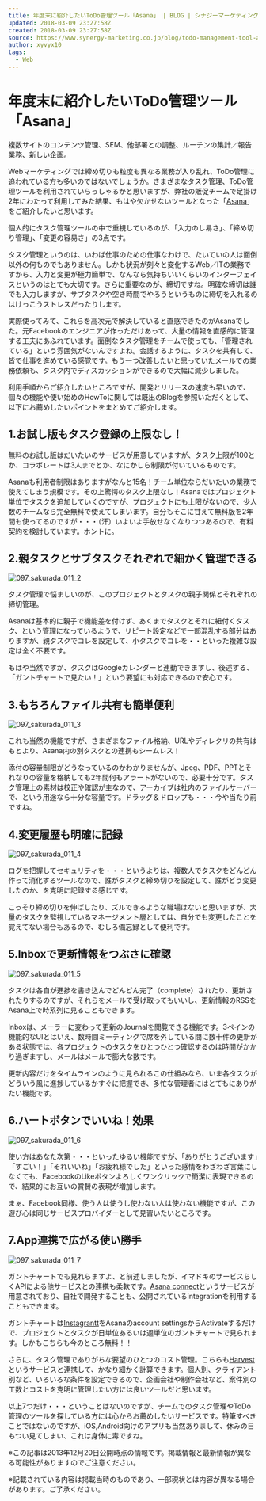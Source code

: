 ```yaml
---
title: 年度末に紹介したいToDo管理ツール「Asana」 | BLOG | シナジーマーケティング株式会社　SynergyMarketing
updated: 2018-03-09 23:27:58Z
created: 2018-03-09 23:27:58Z
source: https://www.synergy-marketing.co.jp/blog/todo-management-tool-asana
author: xyvyx10
tags:
  - Web
---
```


# 年度末に紹介したいToDo管理ツール「Asana」

複数サイトのコンテンツ管理、SEM、他部署との調整、ルーチンの集計／報告業務、新しい企画。

Webマーケティングでは締め切りも粒度も異なる業務が入り乱れ、ToDo管理に追われている方も多いのではないでしょうか。さまざまなタスク管理、ToDo管理ツールを利用されていらっしゃるかと思いますが、弊社の販促チームで足掛け2年にわたって利用してみた結果、もはや欠かせないツールとなった「[Asana](https://asana.com/)」をご紹介したいと思います。

個人的にタスク管理ツールの中で重視しているのが、「入力のし易さ」、「締め切り管理」、「変更の容易さ」の3点です。

タスク管理というのは、いわば仕事のための仕事なわけで、たいていの人は面倒以外の何ものでもありません。しかも状況が刻々と変化するWeb／ITの業務ですから、入力と変更が極力簡単で、なんなら気持ちいいくらいのインターフェイスというのはとても大切です。さらに重要なのが、締切ですね。明確な締切は誰でも入力しますが、サブタスクや空き時間でやろうというものに締切を入れるのはけっこうストレスだったりします。

実際使ってみて、これらを高次元で解決していると直感できたのがAsanaでした。元Facebookのエンジニアが作っただけあって、大量の情報を直感的に管理する工夫にあふれています。面倒なタスク管理をチームで使っても、「管理されている」という雰囲気がないんですよね。会話するように、タスクを共有して、皆で仕事を進めている感覚です。もう一つ改善したいと思っていたメールでの業務依頼も、タスク内でディスカッションができるので大幅に減少しました。

利用手順からご紹介したいところですが、開発とリリースの速度も早いので、個々の機能や使い始めのHowToに関しては既出のBlogを参照いただくとして、以下にお薦めしたいポイントをまとめてご紹介します。

## 1.お試し版もタスク登録の上限なし！

無料のお試し版はだいたいのサービスが用意していますが、タスク上限が100とか、コラボレートは3人までとか、なにかしら制限が付いているものです。

Asanaも利用者制限はありますがなんと15名！チーム単位ならだいたいの業務で使えてしまう規模です。その上驚愕のタスク上限なし！Asanaではプロジェクト単位でタスクを追加していくのですが、プロジェクトにも上限がないので、少人数のチームなら完全無料で使えてしまいます。自分もそこに甘えて無料版を2年間も使ってるのですが・・・（汗）いよいよ手放せなくなりつつあるので、有料契約を検討しています。ホントに。

## 2.親タスクとサブタスクそれぞれで細かく管理できる

![097_sakurada_011_2](../_resources/db587e068c7399d1301b0735a2f619c3.png)

タスク管理で悩ましいのが、このプロジェクトとタスクの親子関係とそれぞれの締切管理。

Asanaは基本的に親子で機能差を付けず、あくまでタスクとそれに紐付くタスク、という管理になっているようで、リピート設定などで一部混乱する部分はありますが、親タスクでコレを設定して、小タスクでコレを・・といった複雑な設定は全く不要です。

もはや当然ですが、タスクはGoogleカレンダーと連動できますし、後述する、「ガントチャートで見たい！」という要望にも対応できるので安心です。

## 3.もちろんファイル共有も簡単便利

![097_sakurada_011_3](../_resources/92b6fc69887982ee73b2c695586ec6a9.png)

これも当然の機能ですが、さまざまなファイル格納、URLやディレクリの共有はもとより、Asana内の別タスクとの連携もシームレス！

添付の容量制限がどうなっているのかわかりませんが、Jpeg、PDF、PPTとそれなりの容量を格納しても2年間何もアラートがないので、必要十分です。タスク管理上の素材は校正や確認が主なので、アーカイブは社内のファイルサーバーで、という用途なら十分な容量です。ドラッグ＆ドロップも・・・今や当たり前ですね。

## 4.変更履歴も明確に記録

![097_sakurada_011_4](../_resources/63a57f200edb2be66ab1af97a63899d6.png)

ログを把握してセキュリティを・・・というよりは、複数人でタスクをどんどん作って消化するツールなので、誰がタスクと締め切りを設定して、誰がどう変更したのか、を克明に記録する感じです。

こっそり締め切りを伸ばしたり、ズルできるような職場はないと思いますが、大量のタスクを監視しているマネージメント層としては、自分でも変更したことを覚えてない場合もあるので、むしろ備忘録として便利です。

## 5.Inboxで更新情報をつぶさに確認

![097_sakurada_011_5](../_resources/f26d5eba889b91be3caa3c57aa2aa1ee.png)

タスクは各自が進捗を書き込んでどんどん完了（complete）されたり、更新されたりするのですが、それらをメールで受け取ってもいいし、更新情報のRSSをAsana上で時系列に見ることもできます。

Inboxは、メーラーに変わって更新のJournalを閲覧できる機能です。3ペインの機能的なUIとはいえ、数時間ミーティングで席を外している間に数十件の更新がある状態では、各プロジェクトのタスクをひとつひとつ確認するのは時間がかかり過ぎますし、メールはメールで膨大な数です。

更新内容だけをタイムラインのように見られるこの仕組みなら、いま各タスクがどういう風に進捗しているかすぐに把握でき、多忙な管理者にはとてもにありがたい機能です。

## 6.ハートボタンでいいね！効果

![097_sakurada_011_6](../_resources/11b516b992ff667f5ac35cf1ae4807e8.png)

使い方はあなた次第・・・といったゆるい機能ですが、「ありがとうございます」「すごい！」「それいいね」「お疲れ様でした」といった感情をわざわざ言葉にしなくても、FacebookのLikeボタンよろしくワンクリックで簡潔に表現できるので、結果的にお互いの賞賛の表現が増加します。

まぁ、Facebook同様、使う人は使うし使わない人は使わない機能ですが、この遊び心は同じサービスプロバイダーとして見習いたいところです。

## 7.App連携で広がる使い勝手

![097_sakurada_011_7](../_resources/4cce95b925a304f650cf8346514cbb59.png)

ガントチャートでも見れらますよ、と前述しましたが、イマドキのサービスらしくAPIによる他サービスとの連携も柔軟です。[Asana connect](https://asana.com/apps)というサービスが用意されており、自社で開発することも、公開されているintegrationを利用することもできます。

ガントチャートは[Instagrantt](http://instagantt.com/)をAsanaのaccount settingsからActivateするだけで、プロジェクトとタスクが日単位あるいは週単位のガントチャートで見られます。しかもこちらも今のところ無料！！

さらに、タスク管理でありがちな要望のひとつのコスト管理。こちらも[Harvest](http://www.getharvest.com/)というサービスと連携して、かなり細かく計算できます。個人別、クライアント別など、いろいろな条件を設定できるので、企画会社や制作会社など、案件別の工数とコストを克明に管理したい方には良いツールだと思います。

以上7つだけ・・・ということはないのですが、チームでのタスク管理やToDo管理のツールを探している方には心からお薦めしたいサービスです。特筆すべきことではないのですが、iOS,Android向けのアプリも当然ありまして、休みの日もつい見てしまい、これは身体に毒ですね。

※この記事は2013年12月20日公開時点の情報です。掲載情報と最新情報が異なる可能性がありますのでご注意ください。

※記載されている内容は掲載当時のものであり、一部現状とは内容が異なる場合があります。ご了承ください。